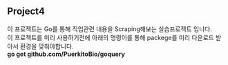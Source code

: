 ## Project4
이 프로젝트는 Go를 통해 직업관련 내용을 Scraping해보는 실습프로젝트 입니다.  
이 프로젝트를 미리 사용하기전에 아래의 명령어를 통해 packege를 미리 다운로드 받아서 환경을 맞춰야합니다.  
**go get github.com/PuerkitoBio/goquery**  
